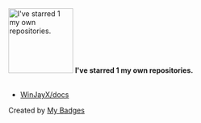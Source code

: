<img src="https://my-badges.github.io/my-badges/self-star.png" alt="I&apos;ve starred 1 my own repositories." title="I&apos;ve starred 1 my own repositories." width="128">
<strong>I&apos;ve starred 1 my own repositories.</strong>
<br><br>

- <a href="https://github.com/WinJayX/docs">WinJayX/docs</a>


Created by <a href="https://github.com/my-badges/my-badges">My Badges</a>